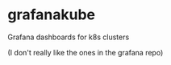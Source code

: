 # grafanakube
Grafana dashboards for k8s clusters

(I don't really like the ones in the grafana repo)
